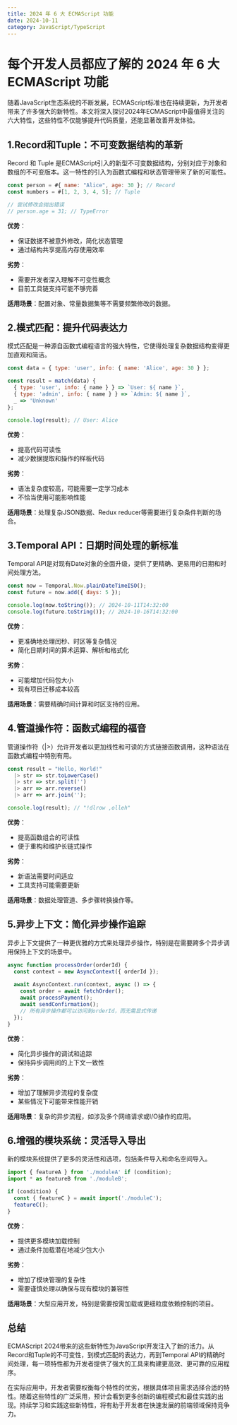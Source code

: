 ```yaml
---
title: 2024 年 6 大 ECMAScript 功能
date: 2024-10-11
category: JavaScript/TypeScript
---
```


# 每个开发人员都应了解的 2024 年 6 大 ECMAScript 功能

随着JavaScript生态系统的不断发展，ECMAScript标准也在持续更新，为开发者带来了许多强大的新特性。本文将深入探讨2024年ECMAScript中最值得关注的六大特性，这些特性不仅能够提升代码质量，还能显著改善开发体验。

## 1.Record和Tuple：不可变数据结构的革新

Record 和 Tuple 是ECMAScript引入的新型不可变数据结构，分别对应于对象和数组的不可变版本。这一特性的引入为函数式编程和状态管理带来了新的可能性。

```javascript
const person = #{ name: "Alice", age: 30 }; // Record
const numbers = #[1, 2, 3, 4, 5]; // Tuple

// 尝试修改会抛出错误
// person.age = 31; // TypeError
```

**优势**：

- 保证数据不被意外修改，简化状态管理 
- 通过结构共享提高内存使用效率

**劣势**：

- 需要开发者深入理解不可变性概念
- 目前工具链支持可能不够完善

**适用场景**：配置对象、常量数据集等不需要频繁修改的数据。

## 2.模式匹配：提升代码表达力

模式匹配是一种源自函数式编程语言的强大特性，它使得处理复杂数据结构变得更加直观和简洁。

```javascript
const data = { type: 'user', info: { name: 'Alice', age: 30 } };

const result = match(data) {
  { type: 'user', info: { name } } => `User: ${ name }`,
  { type: 'admin', info: { name } } => `Admin: ${ name }`,
  _ => 'Unknown'
};

console.log(result); // User: Alice
```

**优势**：

- 提高代码可读性
- 减少数据提取和操作的样板代码

**劣势**：

- 语法复杂度较高，可能需要一定学习成本 
- 不恰当使用可能影响性能

**适用场景**：处理复杂JSON数据、Redux reducer等需要进行复杂条件判断的场合。

## 3.Temporal API：日期时间处理的新标准

Temporal API是对现有Date对象的全面升级，提供了更精确、更易用的日期和时间处理方法。

```javascript
const now = Temporal.Now.plainDateTimeISO();
const future = now.add({ days: 5 });

console.log(now.toString()); // 2024-10-11T14:32:00
console.log(future.toString()); // 2024-10-16T14:32:00
```

**优势**：

- 更准确地处理闰秒、时区等复杂情况 
- 简化日期时间的算术运算、解析和格式化

**劣势**：

- 可能增加代码包大小 
- 现有项目迁移成本较高

**适用场景**：需要精确时间计算和时区支持的应用。

## 4.管道操作符：函数式编程的福音

管道操作符（|>）允许开发者以更加线性和可读的方式链接函数调用，这种语法在函数式编程中特别有用。

```javascript
const result = "Hello, World!"
  |> str => str.toLowerCase()
  |> str => str.split('')
  |> arr => arr.reverse()
  |> arr => arr.join('');

console.log(result); // "!dlrow ,olleh"
```

**优势**：

- 提高函数组合的可读性 
- 便于重构和维护长链式操作

**劣势**：

- 新语法需要时间适应 
- 工具支持可能需要更新

**适用场景**：数据处理管道、多步骤转换操作等。

## 5.异步上下文：简化异步操作追踪

异步上下文提供了一种更优雅的方式来处理异步操作，特别是在需要跨多个异步调用保持上下文的场景中。

```javascript
async function processOrder(orderId) {
  const context = new AsyncContext({ orderId });
  
  await AsyncContext.run(context, async () => {
    const order = await fetchOrder();
    await processPayment();
    await sendConfirmation();
    // 所有异步操作都可以访问到orderId，而无需显式传递
  });
}
```

**优势**：

- 简化异步操作的调试和追踪 
- 保持异步调用间的上下文一致性

**劣势**：

- 增加了理解异步流程的复杂度 
- 某些情况下可能带来性能开销

**适用场景**：复杂的异步流程，如涉及多个网络请求或I/O操作的应用。

## 6.增强的模块系统：灵活导入导出

新的模块系统提供了更多的灵活性和选项，包括条件导入和命名空间导入。

```javascript
import { featureA } from './moduleA' if (condition);
import * as featureB from './moduleB';

if (condition) {
  const { featureC } = await import('./moduleC');
  featureC();
}
```

**优势**：

- 提供更多模块加载控制 
- 通过条件加载潜在地减少包大小

**劣势**：

- 增加了模块管理的复杂性 
- 需要谨慎处理以确保与现有模块的兼容性

**适用场景**：大型应用开发，特别是需要按需加载或更细粒度依赖控制的项目。

## 总结

ECMAScript 2024带来的这些新特性为JavaScript开发注入了新的活力。从Record和Tuple的不可变性，到模式匹配的表达力，再到Temporal API的精确时间处理，每一项特性都为开发者提供了强大的工具来构建更高效、更可靠的应用程序。

在实际应用中，开发者需要权衡每个特性的优劣，根据具体项目需求选择合适的特性。随着这些特性的广泛采用，预计会看到更多创新的编程模式和最佳实践的出现。持续学习和实践这些新特性，将有助于开发者在快速发展的前端领域保持竞争力。
